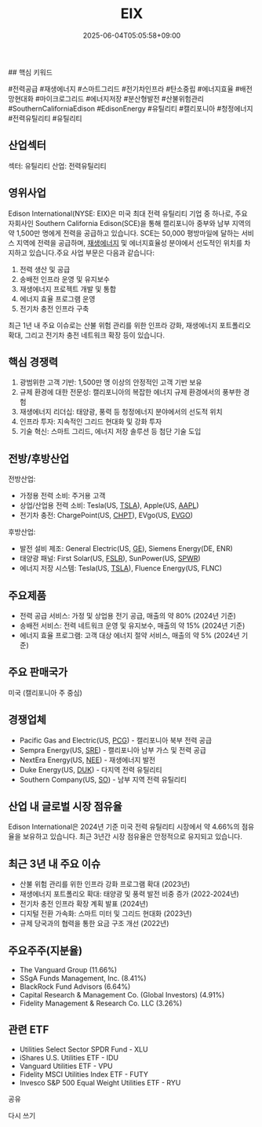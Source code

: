 ﻿---
title: "EIX"
date: 2025-06-04T05:05:58+09:00
lastmod: 2025-06-04T05:05:58+09:00
type: docs
sidebar:
  open: true
weight: 307
---
<div style="display:none">
  <meta property="article:published_time" content="2025-06-03T20:05:58Z" />
  <meta property="article:modified_time" content="2025-06-03T20:05:58Z" />
</div>
## 핵심 키워드

#전력공급 #재생에너지 #스마트그리드 #전기차인프라 #탄소중립 #에너지효율 #배전망현대화 #마이크로그리드 #에너지저장 #분산형발전 #산불위험관리  #SouthernCaliforniaEdison #EdisonEnergy #유틸리티 #캘리포니아 #청정에너지 #전력유틸리티 #유틸리티 

## 산업섹터

섹터: 유틸리티
산업: 전력유틸리티

## 영위사업

Edison International(NYSE: EIX)은 미국 최대 전력 유틸리티 기업 중 하나로, 주요 자회사인 Southern California Edison(SCE)을 통해 캘리포니아 중부와 남부 지역의 약 1,500만 명에게 전력을 공급하고 있습니다. SCE는 50,000 평방마일에 달하는 서비스 지역에 전력을 공급하며, [재생에너지](/industry-study/재생에너지/) 및 에너지효율성 분야에서 선도적인 위치를 차지하고 있습니다.주요 사업 부문은 다음과 같습니다:

1. 전력 생산 및 공급
2. 송배전 인프라 운영 및 유지보수
3. 재생에너지 프로젝트 개발 및 통합
4. 에너지 효율 프로그램 운영
5. 전기차 충전 인프라 구축

최근 1년 내 주요 이슈로는 산불 위험 관리를 위한 인프라 강화, 재생에너지 포트폴리오 확대, 그리고 전기차 충전 네트워크 확장 등이 있습니다.

## 핵심 경쟁력

1. 광범위한 고객 기반: 1,500만 명 이상의 안정적인 고객 기반 보유
2. 규제 환경에 대한 전문성: 캘리포니아의 복잡한 에너지 규제 환경에서의 풍부한 경험
3. 재생에너지 리더십: 태양광, 풍력 등 청정에너지 분야에서의 선도적 위치
4. 인프라 투자: 지속적인 그리드 현대화 및 강화 투자
5. 기술 혁신: 스마트 그리드, 에너지 저장 솔루션 등 첨단 기술 도입

## 전방/후방산업

전방산업:

- 가정용 전력 소비: 주거용 고객
- 상업/산업용 전력 소비: Tesla(US, [TSLA](/company-analysis/tsla/)), Apple(US, [AAPL](/company-analysis/aapl/))
- 전기차 충전: ChargePoint(US, [CHPT](/company-analysis/chpt/)), EVgo(US, [EVGO](/company-analysis/evgo/))

후방산업:

- 발전 설비 제조: General Electric(US, [GE](/company-analysis/ge/)), Siemens Energy(DE, ENR)
- 태양광 패널: First Solar(US, [FSLR](/company-analysis/fslr/)), SunPower(US, [SPWR](/company-analysis/spwr/))
- 에너지 저장 시스템: Tesla(US, [TSLA](/company-analysis/tsla/)), Fluence Energy(US, FLNC)

## 주요제품

- 전력 공급 서비스: 가정 및 상업용 전기 공급, 매출의 약 80% (2024년 기준)
- 송배전 서비스: 전력 네트워크 운영 및 유지보수, 매출의 약 15% (2024년 기준)
- 에너지 효율 프로그램: 고객 대상 에너지 절약 서비스, 매출의 약 5% (2024년 기준)

## 주요 판매국가

미국 (캘리포니아 주 중심)

## 경쟁업체

- Pacific Gas and Electric(US, [PCG](/company-analysis/pcg/)) - 캘리포니아 북부 전력 공급
- Sempra Energy(US, [SRE](/company-analysis/sre/)) - 캘리포니아 남부 가스 및 전력 공급
- NextEra Energy(US, [NEE](/company-analysis/nee/)) - 재생에너지 발전
- Duke Energy(US, [DUK](/company-analysis/duk/)) - 다지역 전력 유틸리티
- Southern Company(US, [SO](/company-analysis/so/)) - 남부 지역 전력 유틸리티

## 산업 내 글로벌 시장 점유율

Edison International은 2024년 기준 미국 전력 유틸리티 시장에서 약 4.66%의 점유율을 보유하고 있습니다. 최근 3년간 시장 점유율은 안정적으로 유지되고 있습니다.

## 최근 3년 내 주요 이슈

- 산불 위험 관리를 위한 인프라 강화 프로그램 확대 (2023년)
- 재생에너지 포트폴리오 확대: 태양광 및 풍력 발전 비중 증가 (2022-2024년)
- 전기차 충전 인프라 확장 계획 발표 (2024년)
- 디지털 전환 가속화: 스마트 미터 및 그리드 현대화 (2023년)
- 규제 당국과의 협력을 통한 요금 구조 개선 (2022년)

## 주요주주(지분율)

- The Vanguard Group (11.66%)
- SSgA Funds Management, Inc. (8.41%)
- BlackRock Fund Advisors (6.64%)
- Capital Research & Management Co. (Global Investors) (4.91%)
- Fidelity Management & Research Co. LLC (3.26%)

## 관련 ETF

- Utilities Select Sector SPDR Fund - XLU
- iShares U.S. Utilities ETF - IDU
- Vanguard Utilities ETF - VPU
- Fidelity MSCI Utilities Index ETF - FUTY
- Invesco S&P 500 Equal Weight Utilities ETF - RYU

공유

다시 쓰기
